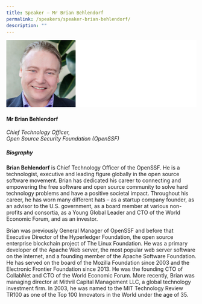 ```yaml
---
title: Speaker – Mr Brian Behlendorf
permalink: /speakers/speaker-brian-behlendorf/
description: ""
---
```


![](/images/mr%20brian%20behlendorf.png)

#### **Mr Brian Behlendorf**

*Chief Technology Officer,<br>Open Source Security Foundation (OpenSSF)*

##### **Biography**

**Brian Behlendorf** is Chief Technology Officer of the OpenSSF. He is a technologist, executive and leading figure globally in the open source software movement. Brian has dedicated his career to connecting and empowering the free software and open source community to solve hard technology problems and have a positive societal impact. Throughout his career, he has worn many different hats – as a startup company founder, as an advisor to the U.S. government, as a board member at various non-profits and consortia, as a Young Global Leader and CTO of the World Economic Forum, and as an investor.

Brian was previously General Manager of OpenSSF and before that Executive Director of the Hyperledger Foundation, the open source enterprise blockchain project of The Linux Foundation. He was a primary developer of the Apache Web server, the most popular web server software on the internet, and a founding member of the Apache Software Foundation. He has served on the board of the Mozilla Foundation since 2003 and the Electronic Frontier Foundation since 2013. He was the founding CTO of CollabNet and CTO of the World Economic Forum. More recently, Brian was managing director at Mithril Capital Management LLC, a global technology investment firm. In 2003, he was named to the MIT Technology Review TR100 as one of the Top 100 Innovators in the World under the age of 35.